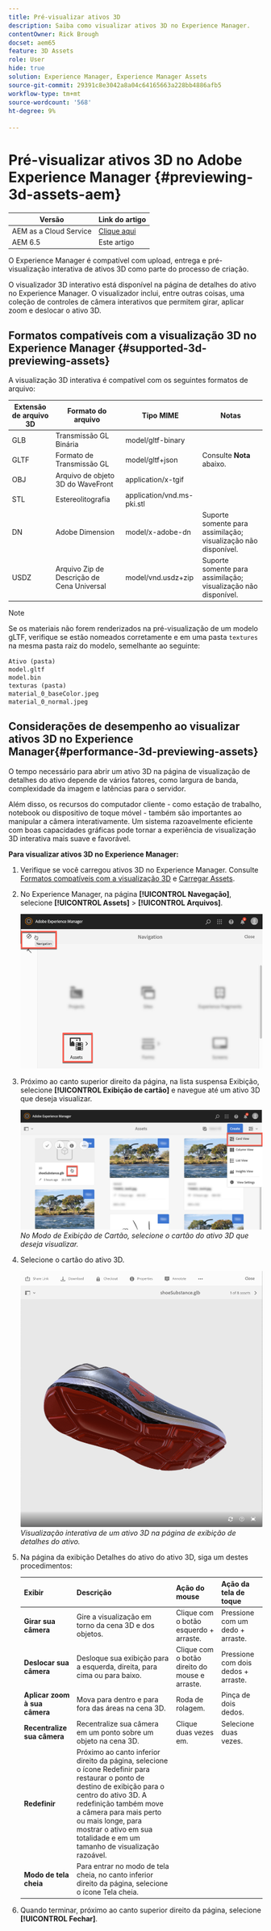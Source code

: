 ```yaml
---
title: Pré-visualizar ativos 3D
description: Saiba como visualizar ativos 3D no Experience Manager.
contentOwner: Rick Brough
docset: aem65
feature: 3D Assets
role: User
hide: true
solution: Experience Manager, Experience Manager Assets
source-git-commit: 29391c8e3042a8a04c64165663a228bb4886afb5
workflow-type: tm+mt
source-wordcount: '568'
ht-degree: 9%

---
```


# Pré-visualizar ativos 3D no Adobe Experience Manager {#previewing-3d-assets-aem}

| Versão | Link do artigo |
| -------- | ---------------------------- |
| AEM as a Cloud Service | [Clique aqui](https://experienceleague.adobe.com/docs/experience-manager-cloud-service/content/assets/manage/previewing-3d-assets.html?lang=en) |
| AEM 6.5 | Este artigo |

O Experience Manager é compatível com upload, entrega e pré-visualização interativa de ativos 3D como parte do processo de criação.

O visualizador 3D interativo está disponível na página de detalhes do ativo no Experience Manager. O visualizador inclui, entre outras coisas, uma coleção de controles de câmera interativos que permitem girar, aplicar zoom e deslocar o ativo 3D.

<!-- See also [Working with 3D assets in Dynamic Media](/help/assets/assets-3d.md). -->

## Formatos compatíveis com a visualização 3D no Experience Manager {#supported-3d-previewing-assets}

A visualização 3D interativa é compatível com os seguintes formatos de arquivo:

| Extensão de arquivo 3D | Formato do arquivo | Tipo MIME | Notas |
|---|---|---|---|
| GLB | Transmissão GL Binária | model/gltf-binary | |
| GLTF | Formato de Transmissão GL | model/gltf+json | Consulte **Nota** abaixo. |
| OBJ | Arquivo de objeto 3D do WaveFront | application/x-tgif | |
| STL | Estereolitografia | application/vnd.ms-pki.stl | |
| DN | Adobe Dimension | model/x-adobe-dn | Suporte somente para assimilação; visualização não disponível. |
| USDZ | Arquivo Zip de Descrição de Cena Universal | model/vnd.usdz+zip | Suporte somente para assimilação; visualização não disponível. |

>[!NOTE]
>
>Se os materiais não forem renderizados na pré-visualização de um modelo gLTF, verifique se estão nomeados corretamente e em uma pasta `textures` na mesma pasta raiz do modelo, semelhante ao seguinte:

    Ativo (pasta)
    model.gltf
    model.bin
    texturas (pasta)
    material_0_baseColor.jpeg
    material_0_normal.jpeg

## Considerações de desempenho ao visualizar ativos 3D no Experience Manager{#performance-3d-previewing-assets}

O tempo necessário para abrir um ativo 3D na página de visualização de detalhes do ativo depende de vários fatores, como largura de banda, complexidade da imagem e latências para o servidor.

Além disso, os recursos do computador cliente - como estação de trabalho, notebook ou dispositivo de toque móvel - também são importantes ao manipular a câmera interativamente. Um sistema razoavelmente eficiente com boas capacidades gráficas pode tornar a experiência de visualização 3D interativa mais suave e favorável.

**Para visualizar ativos 3D no Experience Manager:**

1. Verifique se você carregou ativos 3D no Experience Manager.
Consulte [Formatos compatíveis com a visualização 3D](#supported-3d-previewing-assets) e [Carregar Assets](/help/assets/manage-assets.md#uploading-assets).
1. No Experience Manager, na página **[!UICONTROL Navegação]**, selecione **[!UICONTROL Assets]** > **[!UICONTROL Arquivos]**.

   ![Página de navegação](/help/assets/assets-dm/navigation-assets.png)

1. Próximo ao canto superior direito da página, na lista suspensa Exibição, selecione **[!UICONTROL Exibição de cartão]** e navegue até um ativo 3D que deseja visualizar.

   ![Seleção de cartão 3D](/help/assets/assets-dm/3d-card-select.png)
   _No Modo de Exibição de Cartão, selecione o cartão do ativo 3D que deseja visualizar._

1. Selecione o cartão do ativo 3D.

   ![Visualização 3D interativa](/help/assets/assets-dm/3d-preview.png)
   _Visualização interativa de um ativo 3D na página de exibição de detalhes do ativo._
1. Na página da exibição Detalhes do ativo do ativo 3D, siga um destes procedimentos:

   | Exibir | Descrição | Ação do mouse | Ação da tela de toque |
   | --- | --- | --- | --- |
   | **Girar sua câmera** | Gire a visualização em torno da cena 3D e dos objetos. | Clique com o botão esquerdo + arraste. | Pressione com um dedo + arraste. |
   | **Deslocar sua câmera** | Desloque sua exibição para a esquerda, direita, para cima ou para baixo. | Clique com o botão direito do mouse e arraste. | Pressione com dois dedos + arraste. |
   | **Aplicar zoom à sua câmera** | Mova para dentro e para fora das áreas na cena 3D. | Roda de rolagem. | Pinça de dois dedos. |
   | **Recentralize sua câmera** | Recentralize sua câmera em um ponto sobre um objeto na cena 3D. | Clique duas vezes em. | Selecione duas vezes. |
   | **Redefinir** | Próximo ao canto inferior direito da página, selecione o ícone Redefinir para restaurar o ponto de destino de exibição para o centro do ativo 3D. A redefinição também move a câmera para mais perto ou mais longe, para mostrar o ativo em sua totalidade e em um tamanho de visualização razoável. |   |   |
   | **Modo de tela cheia** | Para entrar no modo de tela cheia, no canto inferior direito da página, selecione o ícone Tela cheia. |   |   |

1. Quando terminar, próximo ao canto superior direito da página, selecione **[!UICONTROL Fechar]**.

